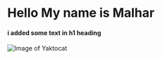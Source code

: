 # Hello My name is Malhar 

#### i added some text in h1 heading 

![Image of Yaktocat](https://octodex.github.com/images/yaktocat.png)
